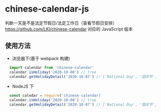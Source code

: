 # chinese-calendar-js

判断一天是不是法定节假日/法定工作日（查看节假日安排） https://github.com/LKI/chinese-calendar 对应的 JavaScript 版本

## 使用方法

- 浏览器下(基于 webpack 构建)

```JavaScript
  import calendar from 'chinese-calendar'
  calendar.isHoliday('2020-10-08') // true
  calendar.getHolidayDetail('2020-10-07') // ['National Day', '国庆节', 3]
```

- NodeJS 下

```JavaScript
  const caledar = require('chinese-calendar)
  calendar.isHoliday('2020-10-08') // true
  calendar.getHolidayDetail('2020-10-07') // ['National Day', '国庆节', 3]
```
